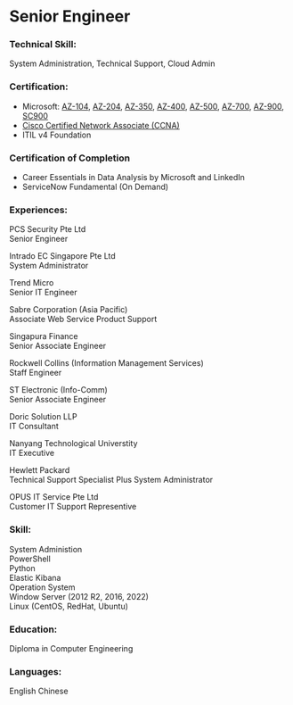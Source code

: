 # Senior Engineer

### Technical Skill: 
System Administration, Technical Support, Cloud Admin

### Certification:
- Microsoft: [AZ-104](https://learn.microsoft.com/api/credentials/share/en-gb/OngHockSoon-8999/76F5FABDCAF05B98?sharingId=343CE5989FD29592), [AZ-204](https://learn.microsoft.com/api/credentials/share/en-gb/OngHockSoon-8999/7D03550A692CF07C?sharingId=343CE5989FD29592), [AZ-350](https://learn.microsoft.com/api/credentials/share/en-gb/OngHockSoon-8999/357416EE6CF411C8?sharingId=343CE5989FD29592), [AZ-400](https://learn.microsoft.com/api/credentials/share/en-gb/OngHockSoon-8999/95713F6D6A977650?sharingId=343CE5989FD29592), [AZ-500](https://learn.microsoft.com/api/credentials/share/en-gb/OngHockSoon-8999/357416EE6CF411C8?sharingId=343CE5989FD29592), [AZ-700](https://learn.microsoft.com/api/credentials/share/en-gb/OngHockSoon-8999/4C92C8AEF85C7008?sharingId=343CE5989FD29592), [AZ-900](https://learn.microsoft.com/api/credentials/share/en-gb/OngHockSoon-8999/AE4A0378F2DA049F?sharingId=343CE5989FD29592), [SC900](https://learn.microsoft.com/api/credentials/share/en-gb/OngHockSoon-8999/815782374434F707?sharingId=343CE5989FD29592)
- [Cisco Certified Network Associate (CCNA)](https://www.credly.com/badges/34b104b8-5b6c-4a7d-bcfb-a9913771ded1/public_url)
- ITIL v4 Foundation

### Certification of Completion 
- Career Essentials in Data Analysis by Microsoft and LinkedIn
- ServiceNow Fundamental (On Demand)

### Experiences:
PCS Security Pte Ltd \
Senior Engineer
<br />
  
Intrado EC Singapore Pte Ltd
<br />System Administrator
  
Trend Micro
<br />Senior IT Engineer

Sabre Corporation (Asia Pacific) 
<br />Associate Web Service Product Support

Singapura Finance
<br />Senior Associate Engineer

Rockwell Collins (Information Management Services)
<br />Staff Engineer

ST Electronic (Info-Comm)
<br />Senior Associate Engineer

Doric Solution LLP 
<br />IT Consultant

Nanyang Technological Universtity
<br />IT Executive 
  
Hewlett Packard
<br />Technical Support Specialist Plus System Administrator
  
OPUS IT Service Pte Ltd
<br />Customer IT Support Representive

### Skill:
System Administion
<br />PowerShell
<br />Python
<br />Elastic Kibana
<br />Operation System
<br />Window Server (2012 R2, 2016, 2022)
<br />Linux (CentOS, RedHat, Ubuntu)
  
### Education:
Diploma in Computer Engineering

### Languages:
English
Chinese

